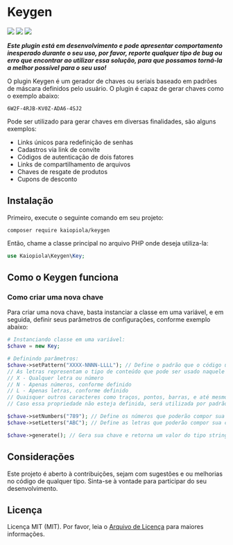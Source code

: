 # Keygen
<a target="_blank" href="https://packagist.org/packages/kaiopiola/keygen" ><img src="https://img.shields.io/packagist/dt/kaiopiola/keygen?color=%2300FFF" /></a>
<a target="_blank" href="https://packagist.org/packages/kaiopiola/keygen" ><img src="https://img.shields.io/packagist/v/kaiopiola/keygen?color=%23888888&label=vers%C3%A3o" /></a>
<a target="_blank" href="https://packagist.org/packages/kaiopiola/keygen" ><img src="https://img.shields.io/packagist/php-v/kaiopiola/keygen" /></a>

***Este plugin está em desenvolvimento e pode apresentar comportamento inesperado durante o seu uso, por favor, reporte qualquer tipo de bug ou erro que encontrar ao utilizar essa solução, para que possamos torná-la a melhor possível para o seu uso!***

O plugin Keygen é um gerador de chaves ou seriais baseado em padrões de máscara definidos pelo usuário.
O plugin é capaz de gerar chaves como o exemplo abaixo:

```6W2F-4RJB-KV0Z-ADA6-4SJ2```

Pode ser utilizado para gerar chaves em diversas finalidades, são alguns exemplos:
<ul>
  <li>Links únicos para redefinição de senhas</li>
  <li>Cadastros via link de convite</li>
  <li>Códigos de autenticação de dois fatores</li>
  <li>Links de compartilhamento de arquivos</li>
  <li>Chaves de resgate de produtos</li>
  <li>Cupons de desconto</li>
</ul>

## Instalação

Primeiro, execute o seguinte comando em seu projeto:

``` console
composer require kaiopiola/keygen
```

Então, chame a classe principal no arquivo PHP onde deseja utiliza-la:

``` php
use Kaiopiola\Keygen\Key;
```

## Como o Keygen funciona

### Como criar uma nova chave

Para criar uma nova chave, basta instanciar a classe em uma variável, e em seguida, definir seus parâmetros de configurações, conforme exemplo abaixo:

``` php
# Instanciando classe em uma variável:
$chave = new Key;

# Definindo parâmetros:
$chave->setPattern("XXXX-NNNN-LLLL"); // Define o padrão que o código utilizará para definir sua nova chave. 
// As letras representam o tipo de conteúdo que pode ser usado naquele espaço, conforme a regra:
// X - Qualquer letra ou número
// N - Apenas números, conforme definido
// L - Apenas letras, conforme definido
// Quaisquer outros caracteres como traços, pontos, barras, e até mesmo outras letras e números, não serão substituídos.
// Caso essa propriedade não esteja definida, será utilizada por padrão a seguinte: XXXXX-XXXXX-XXXXX

$chave->setNumbers("789"); // Define os números que poderão compor sua chave, se não definido, irá utilizar por padrão "0123456789"
$chave->setLetters("ABC"); // Define as letras que poderão compor sua chave, se não definido, irá utilizar por padrão "ABCDEFGHIJKLMNOPQRSTUVWXYZ"

$chave->generate(); // Gera sua chave e retorna um valor do tipo string com o resultado
```

## Considerações

Este projeto é aberto à contribuições, sejam com sugestões e ou melhorias no código de qualquer tipo.
Sinta-se à vontade para participar do seu desenvolvimento.

## Licença
Licença MIT (MIT). Por favor, leia o [Arquivo de Licença](LICENSE) para maiores informações.
